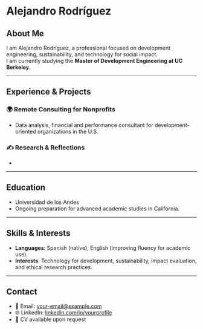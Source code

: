 # Alejandro Rodríguez

## About Me
I am Alejandro Rodríguez, a professional focused on development engineering, sustainability, and technology for social impact.  
I am currently studying the **Master of Development Engineering at UC Berkeley**.


---

## Experience & Projects

### 🌍 Remote Consulting for Nonprofits
- Data analysis, financial and performance consultant for development-oriented organizations in the U.S.  


### ✍️ Research & Reflections
- 

---

## Education
- Universidad de los Andes
- Ongoing preparation for advanced academic studies in California.

---

## Skills & Interests
- **Languages**: Spanish (native), English (improving fluency for academic use).  
- **Interests**: Technology for development, sustainability, impact evaluation, and ethical research practices.

---

## Contact
- 📧 Email: your-email@example.com  
- 🌐 LinkedIn: [linkedin.com/in/yourprofile](#)  
- 📂 CV available upon request
